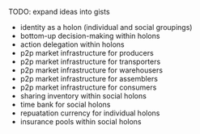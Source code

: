 ---
---

TODO: expand ideas into gists

- identity as a holon (individual and social groupings)
- bottom-up decision-making within holons
- action delegation within holons
- p2p market infrastructure for producers
- p2p market infrastructure for transporters
- p2p market infrastructure for warehousers
- p2p market infrastructure for assemblers
- p2p market infrastructure for consumers
- sharing inventory within social holons
- time bank for social holons
- repuatation currency for individual holons
- insurance pools within social holons
